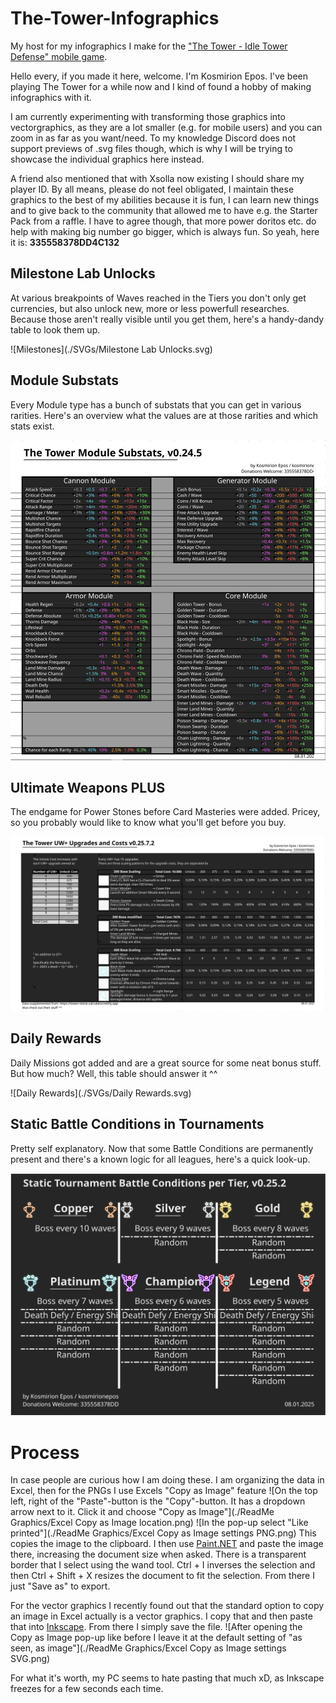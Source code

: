 # The-Tower-Infographics
My host for my infographics I make for the ["The Tower - Idle Tower Defense" mobile game](https://play.google.com/store/apps/details?id=com.TechTreeGames.TheTower).

Hello every, if you made it here, welcome. I'm Kosmirion Epos. I've been playing The Tower for a while now and I kind of found a hobby of making infographics with it.

I am currently experimenting with transforming those graphics into vectorgraphics, as they are a lot smaller (e.g. for mobile users) and you can zoom in as far as you want/need. To my knowledge Discord does not support previews of .svg files though, which is why I will be trying to showcase the individual graphics here instead.

A friend also mentioned that with Xsolla now existing I should share my player ID. By all means, please do not feel obligated, I maintain these graphics to the best of my abilities because it is fun, I can learn new things and to give back to the community that allowed me to have e.g. the Starter Pack from a raffle. I have to agree though, that more power doritos etc. do help with making big number go bigger, which is always fun. So yeah, here it is: __335558378DD4C132__

## Milestone Lab Unlocks
At various breakpoints of Waves reached in the Tiers you don't only get currencies, but also unlock new, more or less powerfull researches. Because those aren't really visible until you get them, here's a handy-dandy table to look them up.

![Milestones](./SVGs/Milestone Lab Unlocks.svg)

## Module Substats
Every Module type has a bunch of substats that you can get in various rarities. Here's an overview what the values are at those rarities and which stats exist.

![Substats](./SVGs/Substats.svg)

## Ultimate Weapons PLUS
The endgame for Power Stones before Card Masteries were added. Pricey, so you probably would like to know what you'll get before you buy.

![UWplus](./SVGs/UWplus.svg)

## Daily Rewards
Daily Missions got added and are a great source for some neat bonus stuff. But how much? Well, this table should answer it ^^

![Daily Rewards](./SVGs/Daily Rewards.svg)

## Static Battle Conditions in Tournaments
Pretty self explanatory. Now that some Battle Conditions are permanently present and there's a known logic for all leagues, here's a quick look-up.

![StaticBattleConditions](./SVGs/StaticBattleConditions.svg)

# Process
In case people are curious how I am doing these. I am organizing the data in Excel, then for the PNGs I use Excels "Copy as Image" feature
![On the top left, right of the "Paste"-button is the "Copy"-button. It has a dropdown arrow next to it. Click it and choose  "Copy as Image"](./ReadMe Graphics/Excel Copy as Image location.png) ![In the pop-up select "Like printed"](./ReadMe Graphics/Excel Copy as Image settings PNG.png)
This copies the image to the clipboard. I then use [Paint.NET](https://www.getpaint.net/index.html) and paste the image there, increasing the document size when asked. There is a transparent border that I select using the wand tool. Ctrl + I inverses the selection and then Ctrl + Shift + X resizes the document to fit the selection. From there I just "Save as" to export.

For the vector graphics I recently found out that the standard option to copy an image in Excel actually is a vector graphics. I copy that and then paste that into [Inkscape](https://inkscape.org/). From there I simply save the file.
![After opening the Copy as Image pop-up like before I leave it at the default setting of "as seen, as image"](./ReadMe Graphics/Excel Copy as Image settings SVG.png)

For what it's worth, my PC seems to hate pasting that much xD, as Inkscape freezes for a few seconds each time.